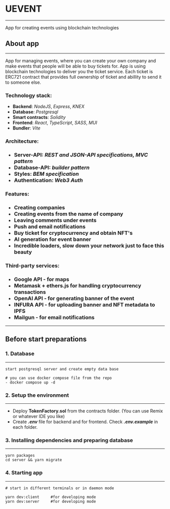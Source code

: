 # UEVENT
---

App for creating events using blockchain technologies

## About app
---
App for managing events, where you can create your own company and make events that people will be able
to buy tickets for. App is using blockchain technologies to deliver you the ticket service. Each ticket 
is ERC721 contract that provides full ownership of ticket and abillity to send it to someone else.

<h3>Technology stack:</h3>
<ul>
	<li><b>Backend</b>: 	<i>NodeJS</i>, <i>Express</i>, <i>KNEX</i> </li>
	<li><b>Database</b>: 	<i>Postgresql</i> </li>
	<li><b>Smart contracts</b>: 	<i>Solidity</i> </li>
	<li><b>Frontend</b>: 	<i>React</i>, <i>TypeScript</i>, <i>SASS</i>, <i>MUI</i> </li>
	<li><b>Bundler</b>: 	<i>Vite</i> </li>
</ul>

<h3>Architecture:<h3>
<ul>
	<li><b>Server-API:</b> 	<i>REST and JSON-API specifications, MVC pattern</i> </li>
	<li><b>Database-API:</b> <i>builder pattern</i> </li>
	<li><b>Styles:</b> <i> BEM specification</i> </li>
	<li><b>Authentication:</b> <i> Web3 Auth</i> </li>
</ul>

<h3>Features:<h3>
<ul>	
	<li>Creating companies</li>
	<li>Creating events from the name of company</li>
	<li>Leaving comments under events</li>
	<li>Push and email notifications</li>
	<li>Buy ticket for cryptocurrency and obtain NFT's</li>
	<li>AI generation for event banner</li>
	<li>Incredible loaders, slow down your network just to face this beauty</li>
</ul>

<h3>Third-party services:<h3>
<ul>
	<li>Google API - for maps</li>
	<li>Metamask + ethers.js for handling cryptocurrency transactions</li>
	<li>OpenAI API - for generating banner of the event</li>
	<li>INFURA API - for uploading banner and NFT metadata to IPFS</li>
	<li>Mailgun - for email notifications</li>
</ul>
<hr>
<h2>Before start preparations</h2>

### 1. Database
---
    start postgresql server and create empty data base 

	# you can use docker compose file from the repo
	- docker compose up -d
    
### 2. Setup the environment
---
- Deploy <b>TokenFactory.sol</b> from the contracts folder. (You can use Remix or whatever IDE you like)
- Create ***.env*** file for backend and for frontend. Check ***.env.example*** in each folder.
	

### 3. Installing dependencies and preparing database
---
	yarn packages      
	cd server && yarn migrate

### 4. Starting app
---
	# start in different terminals or in daemon mode

	yarn dev:client 	#for developing mode
	yarn dev:server 	#for developing mode
